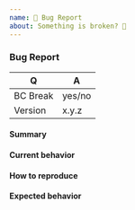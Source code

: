 ```yaml
---
name: 🐞 Bug Report
about: Something is broken? 🔨
---
```


### Bug Report

<!-- Fill in the relevant information below to help triage your issue. -->

| Q        | A      |
|----------|--------|
| BC Break | yes/no |
| Version  | x.y.z  |

#### Summary

<!-- Provide a summary describing the problem you are experiencing. -->

#### Current behavior

<!-- What is the current (buggy) behavior? -->

#### How to reproduce

<!--
Provide steps to reproduce the behavior you are experiencing. Please try to keep
this as short as possible. If able, create a reproducible script outside of any
framework you are using. This will help us to quickly debug the issue.
-->

#### Expected behavior

<!-- What was the expected (correct) behavior? -->

